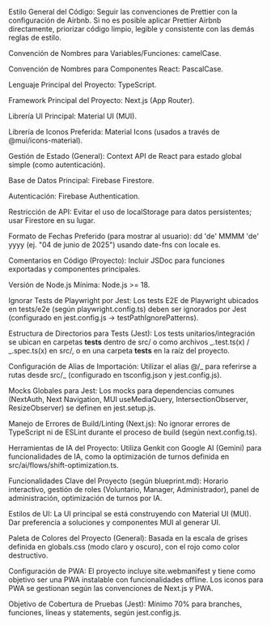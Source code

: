 Estilo General del Código: Seguir las convenciones de Prettier con la configuración de Airbnb. Si no es posible aplicar Prettier Airbnb directamente, priorizar código limpio, legible y consistente con las demás reglas de estilo.

Convención de Nombres para Variables/Funciones: camelCase.

Convención de Nombres para Componentes React: PascalCase.

Lenguaje Principal del Proyecto: TypeScript.

Framework Principal del Proyecto: Next.js (App Router).

Librería UI Principal: Material UI (MUI).

Librería de Iconos Preferida: Material Icons (usados a través de @mui/icons-material).

Gestión de Estado (General): Context API de React para estado global simple (como autenticación).

Base de Datos Principal: Firebase Firestore.

Autenticación: Firebase Authentication.

Restricción de API: Evitar el uso de localStorage para datos persistentes; usar Firestore en su lugar.

Formato de Fechas Preferido (para mostrar al usuario): dd 'de' MMMM 'de' yyyy (ej. "04 de junio de 2025") usando date-fns con locale es.

Comentarios en Código (Proyecto): Incluir JSDoc para funciones exportadas y componentes principales.

Versión de Node.js Mínima: Node.js >= 18.

Ignorar Tests de Playwright por Jest: Los tests E2E de Playwright ubicados en tests/e2e (según playwright.config.ts) deben ser ignorados por Jest (configurado en jest.config.js -> testPathIgnorePatterns).

Estructura de Directorios para Tests (Jest): Los tests unitarios/integración se ubican en carpetas **tests** dentro de src/ o como archivos _.test.ts(x) / _.spec.ts(x) en src/, o en una carpeta **tests** en la raíz del proyecto.

Configuración de Alias de Importación: Utilizar el alias @/_ para referirse a rutas desde src/_ (configurado en tsconfig.json y jest.config.js).

Mocks Globales para Jest: Los mocks para dependencias comunes (NextAuth, Next Navigation, MUI useMediaQuery, IntersectionObserver, ResizeObserver) se definen en jest.setup.js.

Manejo de Errores de Build/Linting (Next.js): No ignorar errores de TypeScript ni de ESLint durante el proceso de build (según next.config.ts).

Herramientas de IA del Proyecto: Utiliza Genkit con Google AI (Gemini) para funcionalidades de IA, como la optimización de turnos definida en src/ai/flows/shift-optimization.ts.

Funcionalidades Clave del Proyecto (según blueprint.md): Horario interactivo, gestión de roles (Voluntario, Manager, Administrador), panel de administración, optimización de turnos por IA.

Estilos de UI: La UI principal se está construyendo con Material UI (MUI). Dar preferencia a soluciones y componentes MUI al generar UI.

Paleta de Colores del Proyecto (General): Basada en la escala de grises definida en globals.css (modo claro y oscuro), con el rojo como color destructivo.

Configuración de PWA: El proyecto incluye site.webmanifest y tiene como objetivo ser una PWA instalable con funcionalidades offline. Los iconos para PWA se gestionan según las convenciones de Next.js y PWA.

Objetivo de Cobertura de Pruebas (Jest): Mínimo 70% para branches, funciones, líneas y statements, según jest.config.js.
